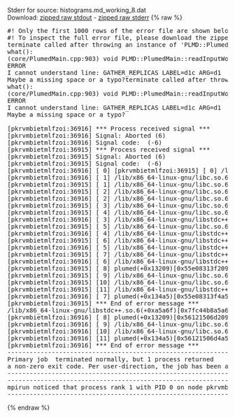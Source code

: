 Stderr for source:  histograms.md_working_8.dat   
Download: [zipped raw stdout](histograms.md_working_8.dat.plumed.stdout.txt.zip) - [zipped raw stderr](histograms.md_working_8.dat.plumed.stderr.txt.zip) 
{% raw %}
<pre>
#! Only the first 1000 rows of the error file are shown below
#! To inspect the full error file, please download the zipped raw stderr file above
terminate called after throwing an instance of 'PLMD::Plumed::ExceptionError'
what():
(core/PlumedMain.cpp:903) void PLMD::PlumedMain::readInputWords(const std::vector<std::__cxx11::basic_string<char> >&)
ERROR
I cannot understand line: GATHER_REPLICAS LABEL=d1c ARG=d1
Maybe a missing space or a typo?terminate called after throwing an instance of 'PLMD::Plumed::ExceptionError'
what():
(core/PlumedMain.cpp:903) void PLMD::PlumedMain::readInputWords(const std::vector<std::__cxx11::basic_string<char> >&)
ERROR
I cannot understand line: GATHER_REPLICAS LABEL=d1c ARG=d1
Maybe a missing space or a typo?

[pkrvmbietmlfzoi:36916] *** Process received signal ***
[pkrvmbietmlfzoi:36916] Signal: Aborted (6)
[pkrvmbietmlfzoi:36916] Signal code:  (-6)
[pkrvmbietmlfzoi:36915] *** Process received signal ***
[pkrvmbietmlfzoi:36915] Signal: Aborted (6)
[pkrvmbietmlfzoi:36915] Signal code:  (-6)
[pkrvmbietmlfzoi:36916] [ 0] [pkrvmbietmlfzoi:36915] [ 0] /lib/x86_64-linux-gnu/libc.so.6(+0x45330)[0x7fc44b445330]
[pkrvmbietmlfzoi:36916] [ 1] /lib/x86_64-linux-gnu/libc.so.6(+0x45330)[0x7f39b2445330]
[pkrvmbietmlfzoi:36915] [ 1] /lib/x86_64-linux-gnu/libc.so.6(pthread_kill+0x11c)[0x7f39b249eb2c]
[pkrvmbietmlfzoi:36915] [ 2] /lib/x86_64-linux-gnu/libc.so.6(pthread_kill+0x11c)[0x7fc44b49eb2c]
[pkrvmbietmlfzoi:36916] [ 2] /lib/x86_64-linux-gnu/libc.so.6(gsignal+0x1e)[0x7f39b244527e]
[pkrvmbietmlfzoi:36915] [ 3] /lib/x86_64-linux-gnu/libc.so.6(abort+0xdf)[0x7f39b24288ff]
[pkrvmbietmlfzoi:36915] [ 4] /lib/x86_64-linux-gnu/libc.so.6(gsignal+0x1e)[0x7fc44b44527e]
[pkrvmbietmlfzoi:36916] [ 3] /lib/x86_64-linux-gnu/libstdc++.so.6(+0xa5ff5)[0x7f39b28a5ff5]
[pkrvmbietmlfzoi:36915] [ 5] /lib/x86_64-linux-gnu/libc.so.6(abort+0xdf)[0x7fc44b4288ff]
[pkrvmbietmlfzoi:36916] [ 4] /lib/x86_64-linux-gnu/libstdc++.so.6(+0xbb0da)[0x7f39b28bb0da]
[pkrvmbietmlfzoi:36915] [ 6] /lib/x86_64-linux-gnu/libstdc++.so.6(+0xa5ff5)[0x7fc44b8a5ff5]
[pkrvmbietmlfzoi:36916] [ 5] /lib/x86_64-linux-gnu/libstdc++.so.6(_ZSt10unexpectedv+0x0)[0x7f39b28a5a55]
[pkrvmbietmlfzoi:36915] [ 7] /lib/x86_64-linux-gnu/libstdc++.so.6(+0xbb0da)[0x7fc44b8bb0da]
[pkrvmbietmlfzoi:36916] [ 6] /lib/x86_64-linux-gnu/libstdc++.so.6(+0xa5a6f)[0x7f39b28a5a6f]
[pkrvmbietmlfzoi:36915] [ 8] plumed(+0x13209)[0x55e08313f209]
[pkrvmbietmlfzoi:36915] [ 9] /lib/x86_64-linux-gnu/libc.so.6(+0x2a1ca)[0x7f39b242a1ca]
[pkrvmbietmlfzoi:36915] [10] /lib/x86_64-linux-gnu/libc.so.6(__libc_start_main+0x8b)[0x7f39b242a28b]
[pkrvmbietmlfzoi:36915] [11] /lib/x86_64-linux-gnu/libstdc++.so.6(_ZSt10unexpectedv+0x0)[0x7fc44b8a5a55]
[pkrvmbietmlfzoi:36916] [ 7] plumed(+0x134a5)[0x55e08313f4a5]
[pkrvmbietmlfzoi:36915] *** End of error message ***
/lib/x86_64-linux-gnu/libstdc++.so.6(+0xa5a6f)[0x7fc44b8a5a6f]
[pkrvmbietmlfzoi:36916] [ 8] plumed(+0x13209)[0x56121506d209]
[pkrvmbietmlfzoi:36916] [ 9] /lib/x86_64-linux-gnu/libc.so.6(+0x2a1ca)[0x7fc44b42a1ca]
[pkrvmbietmlfzoi:36916] [10] /lib/x86_64-linux-gnu/libc.so.6(__libc_start_main+0x8b)[0x7fc44b42a28b]
[pkrvmbietmlfzoi:36916] [11] plumed(+0x134a5)[0x56121506d4a5]
[pkrvmbietmlfzoi:36916] *** End of error message ***
--------------------------------------------------------------------------
Primary job  terminated normally, but 1 process returned
a non-zero exit code. Per user-direction, the job has been aborted.
--------------------------------------------------------------------------
--------------------------------------------------------------------------
mpirun noticed that process rank 1 with PID 0 on node pkrvmbietmlfzoi exited on signal 6 (Aborted).
--------------------------------------------------------------------------
</pre>
{% endraw %}

